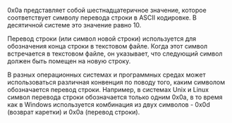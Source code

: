 0x0a представляет собой шестнадцатеричное значение, которое соответствует символу перевода строки в ASCII кодировке. В десятичной системе это значение равно 10.

Перевод строки (или символ новой строки) используется для обозначения конца строки в текстовом файле. Когда этот символ встречается в текстовом файле, он указывает, что следующий символ должен быть помещен на новую строку.

В разных операционных системах и программных средах может использоваться различная конвенция по поводу того, каким символом обозначается перевод строки. Например, в системах Unix и Linux символ перевода строки обозначается только одним 0x0a, в то время как в Windows используется комбинация из двух символов - 0x0d (возврат каретки) и 0x0a (перевод строки).
